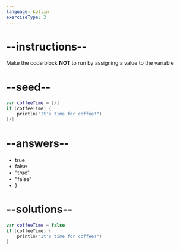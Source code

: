 ```yaml
---
language: kotlin
exerciseType: 2
---
```


# --instructions--

Make the code block **NOT** to run by assigning a value to the variable

# --seed--

```kotlin
var coffeeTime = [/]
if (coffeeTime) {
    println("It's time for coffee!")
[/]
```

# --answers--

- true
- false
- "true"
- "false"
- }

# --solutions--

```kotlin
var coffeeTime = false
if (coffeeTime) {
    println("It's time for coffee!")
}
```
